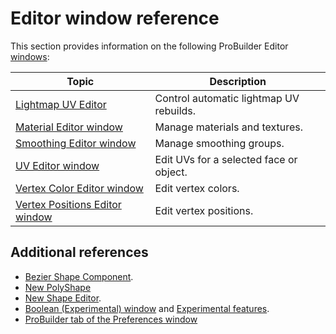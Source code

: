 # Editor window reference

This section provides information on the following ProBuilder Editor [windows](overview-ui.md#pb_editors):

| **Topic** | **Description** |
| --- | --- |
| [Lightmap UV Editor](lightmap-uv.md) | Control automatic lightmap UV rebuilds. |
| [Material Editor window](material-tools.md) | Manage materials and textures. |
| [Smoothing Editor window](smoothing-groups.md) | Manage smoothing groups. |
| [UV Editor window](uv-editor.md) | Edit UVs for a selected face or object. |
| [Vertex Color Editor window](vertex-colors.md) | Edit vertex colors. |
| [Vertex Positions Editor window](vertex-positions.md) | Edit vertex positions. |

## Additional references

* [Bezier Shape Component](bezier).
* [New PolyShape](shape-tool)
* [New Shape Editor](workflow-create-predefined).
* [Boolean (Experimental) window](boolean.md) and [Experimental features](experimental.md).
* [ProBuilder tab of the Preferences window](preferences.md)
